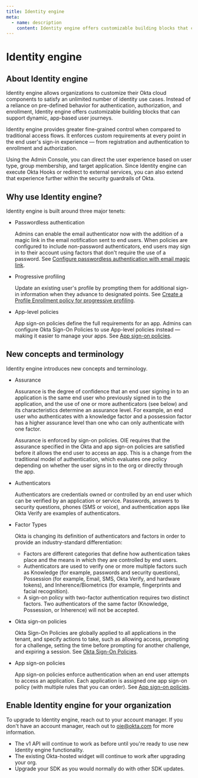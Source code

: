 ```yaml
---
title: Identity engine
meta:
  - name: description
    content: Identity engine offers customizable building blocks that can support dynamic, app-based user journeys. Find out more about Identity engine, why you would use it, and how to upgrade your org.
---
```


# Identity engine

## About Identity engine

Identity engine allows organizations to customize their Okta cloud components to satisfy an unlimited number of identity use cases. Instead of a reliance on pre-defined behavior for authentication, authorization, and enrollment, Identity engine offers customizable building blocks that can support dynamic, app-based user journeys.

Identity engine provides greater fine-grained control when compared to traditional access flows. It enforces custom requirements at every point in the end user's sign-in experience &mdash; from registration and authentication to enrollment and authorization.

Using the Admin Console, you can direct the user experience based on user type, group membership, and target application. Since Identity engine can execute Okta Hooks or redirect to external services, you can also extend that experience further within the security guardrails of Okta.

## Why use Identity engine?

Identity engine is built around three major tenets:

* Passwordless authentication

  Admins can enable the email authenticator now with the addition of a magic link in the email notification sent to end users. When policies are configured to include non-password authenticators, end users may sign in to their account using factors that don't require the use of a password. See [Configure passwordless authentication with email magic link](https://help.okta.com/en/oie/Content/Topics/identity-engine/procedures/configure-passwordless-auth.htm).

* Progressive profiling

  Update an existing user's profile by prompting them for additional sign-in information when they advance to designated points. See [Create a Profile Enrollment policy for progressive profiling](https://help.okta.com/en/oie/Content/Topics/identity-engine/policies/create-profile-enrollment-policy-pp.htm).

* App-level policies

  App sign-on policies define the full requirements for an app. Admins can configure Okta Sign-On Policies to use App-level policies instead &mdash; making it easier to manage your apps. See [App sign-on policies](https://help.okta.com/en/oie/Content/Topics/identity-engine/policies/about-app-sign-on-policies.htm).

## New concepts and terminology

Identity engine introduces new concepts and terminology.

* Assurance

  Assurance is the degree of confidence that an end user signing in to an application is the same end user who previously signed in to the application, and the use of one or more authenticators (see below) and its characteristics determine an assurance level. For example, an end user who authenticates with a knowledge factor and a possession factor has a higher assurance level than one who can only authenticate with one factor.

  Assurance is enforced by sign-on policies. OIE requires that the assurance specified in the Okta and app sign-on policies are satisfied before it allows the end user to access an app. This is a change from the traditional model of authentication, which evaluates one policy depending on whether the user signs in to the org or directly through the app.

* Authenticators

  Authenticators are credentials owned or controlled by an end user which can be verified by an application or service. Passwords, answers to security questions, phones (SMS or voice), and authentication apps like Okta Verify are examples of authenticators.

* Factor Types

  Okta is changing its definition of authenticators and factors in order to provide an industry-standard differentiation:

  * Factors are different categories that define how authentication takes place and the means in which they are controlled by end users.
  * Authenticators are used to verify one or more multiple factors such as Knowledge (for example, passwords and security questions), Possession (for example, Email, SMS, Okta Verify, and hardware tokens), and Inherence/Biometrics (for example, fingerprints and facial recognition).
  * A sign-on policy with two-factor authentication requires two distinct factors. Two authenticators of the same factor (Knowledge, Possession, or Inherence) will not be accepted.

* Okta sign-on policies

  Okta Sign-On Policies are globally applied to all applications in the tenant, and specify actions to take, such as allowing access, prompting for a challenge, setting the time before prompting for another challenge, and expiring a session. See [Okta Sign-On Policies](https://help.okta.com/en/oie/Content/Topics/identity-engine/policies/about-okta-sign-on-policies.htm).

* App sign-on policies

  App sign-on policies enforce authentication when an end user attempts to access an application. Each application is assigned one app sign-on policy (with multiple rules that you can order). See [App sign-on policies](https://help.okta.com/en/oie/Content/Topics/identity-engine/policies/about-app-sign-on-policies.htm).

## Enable Identity engine for your organization

To upgrade to Identity engine, reach out to your account manager. If you don't have an account manager, reach out to oie@okta.com for more information.

* The v1 API will continue to work as before until you're ready to use new Identity engine functionality.
* The existing Okta-hosted widget will continue to work after upgrading your org.
* Upgrade your SDK as you would normally do with other SDK updates.
